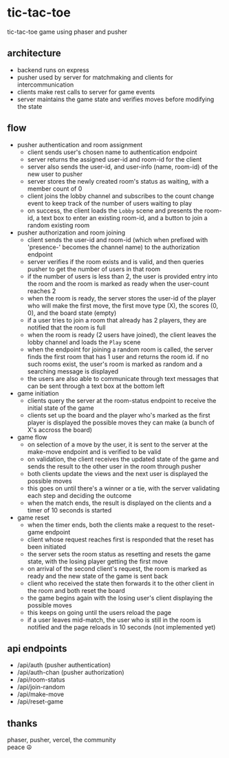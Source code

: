 # tic-tac-toe
tic-tac-toe game using phaser and pusher

## architecture
- backend runs on express
- pusher used by server for matchmaking and clients for intercommunication
- clients make rest calls to server for game events
- server maintains the game state and verifies moves before modifying the state

## flow
- pusher authentication and room assignment
    - client sends user's chosen name to authentication endpoint
    - server returns the assigned user-id and room-id for the client
    - server also sends the user-id, and user-info (name, room-id) of the new user to pusher
    - server stores the newly created room's status as waiting, with a member count of 0
    - client joins the lobby channel and subscribes to the count change event to keep track of the number of users waiting to play
    - on success, the client loads the `Lobby` scene and presents the room-id, a text box to enter an existing room-id, and a button to join a random existing room
- pusher authorization and room joining
    - client sends the user-id and room-id (which when prefixed with 'presence-' becomes the channel name) to the authorization endpoint
    - server verifies if the room exists and is valid, and then queries pusher to get the number of users in that room
    - if the number of users is less than 2, the user is provided entry into the room and the room is marked as ready when the user-count reaches 2
    - when the room is ready, the server stores the user-id of the player who will make the first move, the first move type (X), the scores (0, 0), and the board state (empty)
    - if a user tries to join a room that already has 2 players, they are notified that the room is full
    - when the room is ready (2 users have joined), the client leaves the lobby channel and loads the `Play` scene
    - when the endpoint for joining a random room is called, the server finds the first room that has 1 user and returns the room id. if no such rooms exist, the user's room is marked as random and a searching message is displayed
    - the users are also able to communicate through text messages that can be sent through a text box at the bottom left
- game initiation
    - clients query the server at the room-status endpoint to receive the initial state of the game
    - clients set up the board and the player who's marked as the first player is displayed the possible moves they can make (a bunch of X's accross the board)
- game flow
    - on selection of a move by the user, it is sent to the server at the make-move endpoint and is verified to be valid
    - on validation, the client receives the updated state of the game and sends the result to the other user in the room through pusher
    - both clients update the views and the next user is displayed the possible moves
    - this goes on until there's a winner or a tie, with the server validating each step and deciding the outcome
    - when the match ends, the result is displayed on the clients and a timer of 10 seconds is started
- game reset
    - when the timer ends, both the clients make a request to the reset-game endpoint
    - client whose request reaches first is responded that the reset has been initiated
    - the server sets the room status as resetting and resets the game state, with the losing player getting the first move
    - on arrival of the second client's request, the room is marked as ready and the new state of the game is sent back
    - client who received the state then forwards it to the other client in the room and both reset the board
    - the game begins again with the losing user's client displaying the possible moves
    - this keeps on going until the users reload the page
    - if a user leaves mid-match, the user who is still in the room is notified and the page reloads in 10 seconds (not implemented yet)

## api endpoints
- /api/auth (pusher authentication)
- /api/auth-chan (pusher authorization)
- /api/room-status
- /api/join-random
- /api/make-move
- /api/reset-game

## thanks
phaser, pusher, vercel, the community  
peace ☮ 
